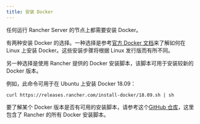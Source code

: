 ```yaml
---
title: 安装 Docker
---
```


任何运行 Rancher Server 的节点上都需要安装 Docker。

有两种安装 Docker 的选择。一种选择是参考[官方 Docker 文档](https://docs.docker.com/install/)来了解如何在 Linux 上安装 Docker。这些安装步骤将根据 Linux 发行版而有所不同。

另一种选择是使用 Rancher 提供的 Docker 安装脚本，该脚本可用于安装较新的 Docker 版本。

例如，此命令可用于在 Ubuntu 上安装 Docker 18.09：

```
curl https://releases.rancher.com/install-docker/18.09.sh | sh
```

要了解某个 Docker 版本是否有可用的安装脚本，请参考这个[GitHub 仓库](https://github.com/rancher/install-docker)，这里包含了 Rancher 的所有 Docker 安装脚本。
